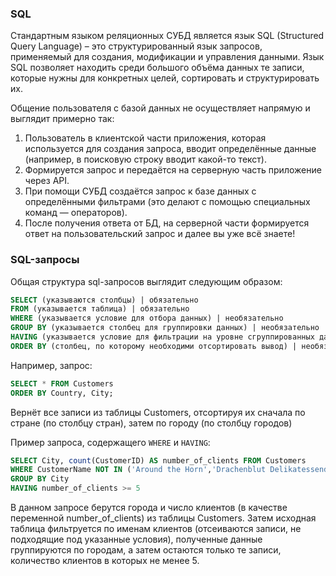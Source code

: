 <h3 id="sql">SQL</h3>

Стандартным языком реляционных СУБД является язык SQL (Structured Query Language) – это структурированный язык запросов, применяемый для создания, модификации и управления данными. Язык SQL позволяет находить среди большого объёма данных те записи, которые нужны для конкретных целей, сортировать и структурировать их.

Общение пользователя с базой данных не осуществляет напрямую и выглядит примерно так:
1. Пользователь в клиентской части приложения, которая используется для создания запроса, вводит определённые данные (например, в поисковую строку вводит какой-то текст).
2. Формируется запрос и передаётся на серверную часть приложение через API.
3. При помощи СУБД создаётся запрос к базе данных с определёнными фильтрами (это делают с помощью специальных команд — операторов).
4. После получения ответа от БД, на серверной части формируется ответ на пользовательский запрос и далее вы уже всё знаете!


<h3 id="sql-запросы">SQL-запросы</h3>

Общая структура sql-запросов выглядит следующим образом:

```sql
SELECT (указываются столбцы) | обязательно
FROM (указывается таблица) | обязательно
WHERE (указывается условие для отбора данных) | необязательно
GROUP BY (указывается столбец для группировки данных) | необязательно
HAVING (указывается условие для фильтрации на уровне сгруппированных данных) | необязательно
ORDER BY (столбец, по которому необходими отсортировать вывод) | необязательно
```

Например, запрос:

```sql
SELECT * FROM Customers
ORDER BY Country, City;
```

Вернёт все записи из таблицы Customers, отсортируя их сначала по стране (по столбцу стран), затем по городу (по столбцу городов)

Пример запроса, содержащего `WHERE` и `HAVING`:
```sql
SELECT City, count(CustomerID) AS number_of_clients FROM Customers
WHERE CustomerName NOT IN ('Around the Horn','Drachenblut Delikatessend')
GROUP BY City
HAVING number_of_clients >= 5
```

В данном запросе берутся города и число клиентов (в качестве переменной number_of_clients) из таблицы Customers. Затем исходная таблица фильтруется по именам клиентов (отсеиваются записи, не подходящие под указанные условия), полученные данные группируются по городам, а затем остаются только те записи, количество клиентов в которых не менее 5.
